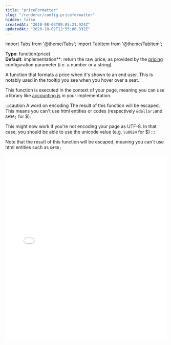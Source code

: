 ```yaml
---
title: "priceFormatter"
slug: "/renderer/config-priceformatter"
hidden: false
createdAt: "2018-08-03T09:05:21.924Z"
updatedAt: "2020-10-02T12:55:00.332Z"
---
```


import Tabs from '@theme/Tabs';
import TabItem from '@theme/TabItem';

**Type**: function(price)  
**Default**: implementation**: return the raw price, as provided by the [pricing](/docs/renderer/config-pricing) configuration parameter (i.e. a number or a string).   

A function that formats a price when it's shown to an end user. This is notably used in the tooltip you see when you hover over a seat. 

This function is executed in the context of your page, meaning you can use a library like [accounting.js](https://github.com/openexchangerates/accounting.js) in your implementation.


:::caution A word on encoding
The result of this function will be escaped. This means you can't use html entities or codes (respectively `&dollar;`and `&#36;` for $). 

This might now work if you're not encoding your page as UTF-8. In that case, you should be able to use the unicode value (e.g. `\u0024` for $)
:::

Note that the result of this function will be escaped, meaning you can't use html entities such as `&#36;`

<iframe width="100%" height="580" src="//jsfiddle.net/seatsio/tsd62gpb/embedded/js,html,result/" allowfullscreen="allowfullscreen" frameborder="0"></iframe>

